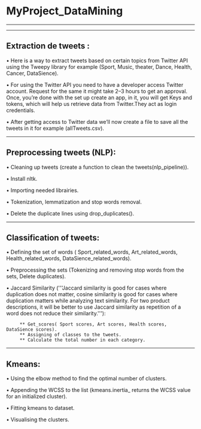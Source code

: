 # MyProject_DataMining
***
***
## Extraction de tweets :
• Here is a way to extract tweets based on certain topics from Twitter API using the Tweepy library for example (Sport, Music, theater, Dance, Health, Cancer, DataSience).

• For using the Twitter API you need to have a developer access Twitter account. Request for the same it might take 2–3 hours to get an approval. Once, you’re done with the set up   create an app, in it, you will get Keys and tokens, which will help us retrieve data from Twitter.They act as login credentials.

• After getting access to Twitter data we’ll now create a file to save all the tweets in it for example (allTweets.csv).
***

## Preprocessing tweets (NLP):
• Cleaning up tweets (create  a function to clean the tweets(nlp_pipeline)).

• Install nltk.

• Importing needed librairies.

• Tokenization, lemmatization and stop words removal.

• Delete the duplicate lines using drop_duplicates().
***

## Classification of tweets:
• Defining the set of words ( Sport_related_words, Art_related_words, Health_related_words, DataSience_related_words).

• Preprocessing the sets (Tokenizing and removing stop words from the sets, Delete duplicates).

• Jaccard Similarity ('''Jaccard similarity is good for cases where duplication does not matter, 
   cosine similarity is good for cases where duplication matters while analyzing text similarity.
   For two product descriptions, it will be better to use Jaccard similarity as repetition of a word does not reduce their similarity.'''):

         ** Get_scores( Sport scores, Art scores, Health scores, DataSience scores).
         ** Assigning of classes to the tweets.
         ** Calculate the total number in each category.
  ***
## Kmeans:
• Using the elbow method to find the optimal number of clusters.

• Appending the WCSS to the list (kmeans.inertia_ returns the WCSS value for an initialized cluster).

• Fitting kmeans to dataset.

• Visualising the clusters.












 
   

